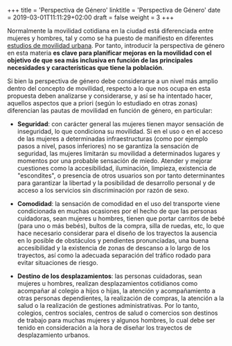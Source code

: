 +++
title = 'Perspectiva de Género'
linktitle = 'Perspectiva de Género'
date = 2019-03-01T11:11:29+02:00
draft = false
weight = 3
+++

Normalmente la movilidad cotidiana en la ciudad está diferenciada entre mujeres y hombres, tal y como se ha puesto de manifiesto en diferentes [estudios de movilidad urbana][1]. Por tanto, introducir la perspectiva de género en esta materia **es clave para planificar mejoras en la movilidad con el objetivo de que sea más inclusiva en función de las principales necesidades y características que tiene la población**.

Si bien la perspectiva de género debe considerarse a un nivel más amplio dentro del concepto de movilidad, respecto a lo que nos ocupa en esta propuesta deben analizarse y considerarse, y así se ha intentado hacer, aquellos aspectos que a priori (según lo estudiado en otras zonas) diferencian las pautas de movilidad en función de género, en particular:

- **Seguridad**: con carácter general las mujeres tienen mayor sensación de inseguridad, lo que condiciona su movilidad. Si en el uso o en el acceso de las mujeres a determinadas infraestructuras (como por ejemplo pasos a nivel, pasos inferiores) no se garantiza la sensación de seguridad, las mujeres limitarán su movilidad a determinados lugares y momentos por una probable sensación de miedo. Atender y mejorar cuestiones como la accesibilidad, iluminación, limpieza, existencia de "escondites", o presencia de otros usuarios son por tanto determinantes para garantizar la libertad y la posibilidad de desarrollo personal y de acceso a los servicios sin discriminación por razón de sexo.

- **Comodidad**: la sensación de comodidad en el uso del transporte viene condicionada en muchas ocasiones por el hecho de que las personas cuidadoras, sean mujeres u hombres, tienen que portar carritos de bebé (para uno o más bebés), bultos de la compra, silla de ruedas, etc, lo que hace necesario considerar para el diseño de los trayectos la ausencia en lo posible de obstáculos y pendientes pronunciadas, una buena accesibilidad y la existencia de zonas de descanso a lo largo de los trayectos, así como la adecuada separación del tráfico rodado para evitar situaciones de riesgo.

- **Destino de los desplazamientos**: las personas cuidadoras, sean mujeres u hombres, realizan desplazamientos cotidianos como acompañar al colegio a hijos o hijas, la atención y acompañamiento a otras personas dependientes, la realización de compras, la atención a la salud o la realización de gestiones administrativas. Por lo tanto, colegios, centros sociales, centros de salud o comercios son destinos de trabajo para muchas mujeres y algunos hombres, lo cual debe ser tenido en consideración a la hora de diseñar los trayectos de desplazamiento urbanos.

<!-- Referencias externas -->
[1]: https://www.emakunde.euskadi.eus/contenidos/informacion/politicas_evaluaciones_2/es_def/adjuntos/ms_transporte_movilidad.pdf 'EMAKUNDE - Instituto Vasco de la mujer: "La Evaluación De Impacto En Función del Género en Transporte y Movilidad'
